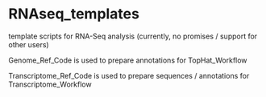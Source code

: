 # RNAseq_templates
template scripts for RNA-Seq analysis (currently,  no promises / support for other users)

Genome_Ref_Code is used to prepare annotations for TopHat_Workflow

Transcriptome_Ref_Code is used to prepare sequences / annotations for Transcriptome_Workflow
